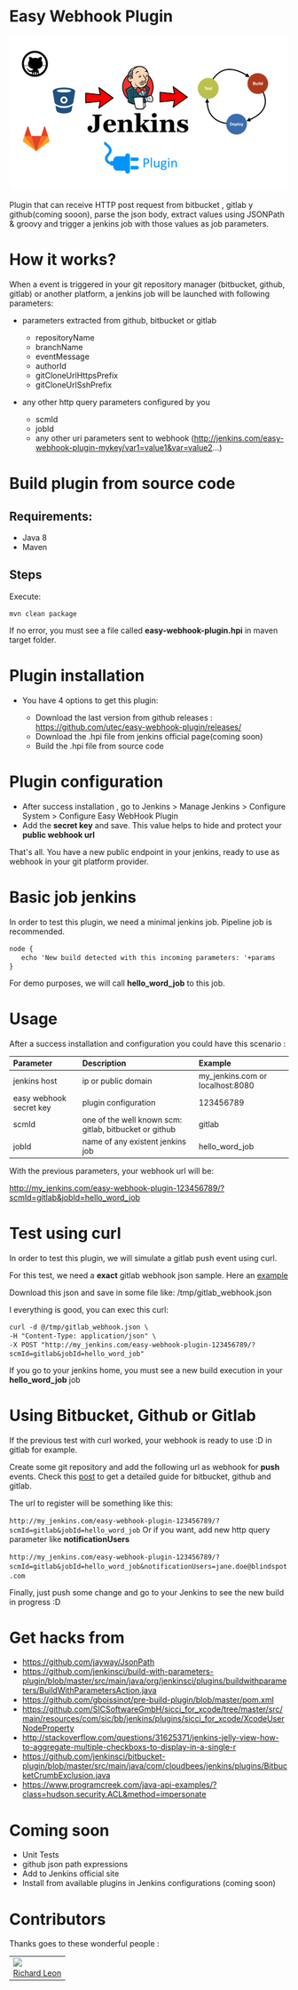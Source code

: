 # Easy Webhook Plugin

![](https://raw.githubusercontent.com/jrichardsz/static_resources/master/easy-webhook-plugin.png)

Plugin that can receive HTTP post request from bitbucket , gitlab y github(coming sooon), parse the json body, extract values using JSONPath & groovy and trigger a jenkins job with those values as job parameters.

# How it works?

When a event is triggered in your git repository manager (bitbucket, github, gitlab) or another platform, a jenkins job will be launched with following parameters:

- parameters extracted from github, bitbucket or gitlab
  - repositoryName
  - branchName
  - eventMessage
  - authorId
  - gitCloneUrlHttpsPrefix
  - gitCloneUrlSshPrefix

- any other http query parameters configured by you
  - scmId
  - jobId
  - any other uri parameters sent to webhook (http://jenkins.com/easy-webhook-plugin-mykey/var1=value1&var=value2...)


# Build plugin from source code

## Requirements:

- Java 8
- Maven

## Steps  

Execute:

```
mvn clean package
```

If no error, you must see a file called **easy-webhook-plugin.hpi** in maven target folder.

# Plugin installation

- You have 4 options to get this plugin:

  - Download the last version from github releases : https://github.com/utec/easy-webhook-plugin/releases/
  - Download the .hpi file from jenkins official page(coming soon)
  - Build the .hpi file from source code

# Plugin configuration

- After success installation , go to Jenkins > Manage Jenkins > Configure System > Configure Easy WebHook Plugin
- Add the **secret key** and save. This value helps to hide and protect your **public webhook url**

That's all. You have a new public endpoint in your jenkins, ready to use as webhook in your git platform provider.

# Basic job jenkins

In order to test this plugin, we need a minimal jenkins job. Pipeline job is recommended.

```
node {
   echo 'New build detected with this incoming parameters: '+params
}
```

For demo purposes, we will call **hello_word_job** to this job.

# Usage

After a success installation and configuration you could have this scenario :

| Parameter        | Description  | Example  |
|:------------- |:-----|:----
| jenkins host      | ip or public domain |  my_jenkins.com or localhost:8080
| easy webhook secret key      | plugin configuration | 123456789
| scmId      | one of the well known scm: gitlab, bitbucket or github | gitlab
| jobId      | name of any existent jenkins job | hello_word_job


With the previous parameters, your webhook url will be:

http://my_jenkins.com/easy-webhook-plugin-123456789/?scmId=gitlab&jobId=hello_word_job

# Test using curl

In order to test this plugin, we will simulate a gitlab push event using curl.

For this test, we need a **exact** gitlab webhook json sample. Here an [example](https://gist.github.com/jrichardsz/3d55df91181e3fb83089d08ada6809a8)

Download this json and save in some file like: /tmp/gitlab_webhook.json

I everything is good, you can exec this curl:

```
curl -d @/tmp/gitlab_webhook.json \
-H "Content-Type: application/json" \
-X POST "http://my_jenkins.com/easy-webhook-plugin-123456789/?scmId=gitlab&jobId=hello_word_job"
```

If you go to your jenkins home, you must see a new build execution in your **hello_word_job** job

# Using Bitbucket, Github or Gitlab

If the previous test with curl worked, your webhook is ready to use :D in gitlab for example.

Create some git repository and add the following url as webhook for **push** events. Check this [post](https://jrichardsz.github.io/devops/configure-webhooks-in-github-bitbucket-gitlab) to get a detailed guide for bitbucket, github and gitlab.

The url to register will be something like this:

  `
http://my_jenkins.com/easy-webhook-plugin-123456789/?scmId=gitlab&jobId=hello_word_job
  `
Or if you want, add new http query parameter like **notificationUsers**

  `
http://my_jenkins.com/easy-webhook-plugin-123456789/?scmId=gitlab&jobId=hello_word_job&notificationUsers=jane.doe@blindspot.com
  `

Finally, just push some change and go to your Jenkins to see the new build in progress :D   

# Get hacks from

- https://github.com/jayway/JsonPath
- https://github.com/jenkinsci/build-with-parameters-plugin/blob/master/src/main/java/org/jenkinsci/plugins/buildwithparameters/BuildWithParametersAction.java
- https://github.com/gboissinot/pre-build-plugin/blob/master/pom.xml
- https://github.com/SICSoftwareGmbH/sicci_for_xcode/tree/master/src/main/resources/com/sic/bb/jenkins/plugins/sicci_for_xcode/XcodeUserNodeProperty
- http://stackoverflow.com/questions/31625371/jenkins-jelly-view-how-to-aggregate-multiple-checkboxs-to-display-in-a-single-r
- https://github.com/jenkinsci/bitbucket-plugin/blob/master/src/main/java/com/cloudbees/jenkins/plugins/BitbucketCrumbExclusion.java
- https://www.programcreek.com/java-api-examples/?class=hudson.security.ACL&method=impersonate

# Coming soon

- Unit Tests
- github json path expressions
- Add to Jenkins official site
- Install from available plugins in Jenkins configurations (coming soon)

# Contributors

Thanks goes to these wonderful people :

<table>
  <tbody>
    <td>
      <img src="https://avatars0.githubusercontent.com/u/3322836?s=460&v=4" width="100px;"/>
      <br />
      <label><a href="http://jrichardsz.github.io/">Richard Leon</a></label>
      <br />
    </td>    
  </tbody>
</table>
